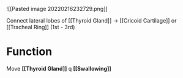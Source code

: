 ![[Pasted image 20220216232729.png]]

Connect lateral lobes of [[Thyroid Gland]] → [[Cricoid Cartilage]] or [[Tracheal Ring]] (1st - 3rd)

# Function
Move **[[Thyroid Gland]]** q **[[Swallowing]]**